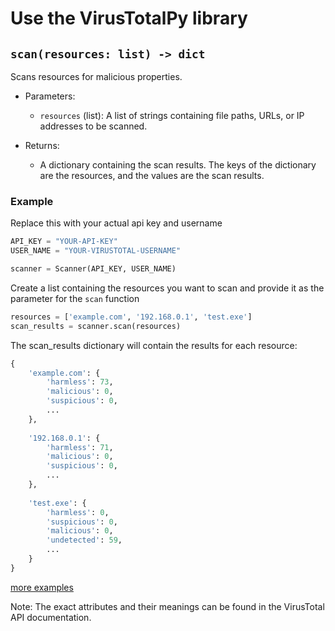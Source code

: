 # Use the VirusTotalPy library 
## `scan(resources: list) -> dict`

Scans resources for malicious properties.

- Parameters:
  - `resources` (list): A list of strings containing file paths, URLs, or IP addresses to be scanned.

- Returns:
  - A dictionary containing the scan results. The keys of the dictionary are the resources, and the values are the scan results.

### Example

Replace this with your actual api key and username
```python
API_KEY = "YOUR-API-KEY"
USER_NAME = "YOUR-VIRUSTOTAL-USERNAME"

scanner = Scanner(API_KEY, USER_NAME)
```
Create a list containing the resources you want to scan and provide it as the parameter for the `scan` function
```python
resources = ['example.com', '192.168.0.1', 'test.exe']
scan_results = scanner.scan(resources)
```
The scan_results dictionary will contain the results for each resource:

```python
{
    'example.com': {
        'harmless': 73, 
        'malicious': 0, 
        'suspicious': 0, 
        ...
    }, 
        
    '192.168.0.1': {
        'harmless': 71, 
        'malicious': 0, 
        'suspicious': 0,
        ...
    }, 
    
    'test.exe': {
        'harmless': 0, 
        'suspicious': 0,
        'malicious': 0, 
        'undetected': 59,
        ...
    }
}
```
[more examples](example.py)

Note: The exact attributes and their meanings can be found in the VirusTotal API documentation.